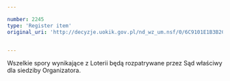 ```yaml
---

number: 2245
type: 'Register item'
original_uri: 'http://decyzje.uokik.gov.pl/nd_wz_um.nsf/0/6C9101E1B3B2C713C125786F00384686?OpenDocument'


---
```


Wszelkie spory wynikające z Loterii będą rozpatrywane przez Sąd właściwy dla siedziby Organizatora.
